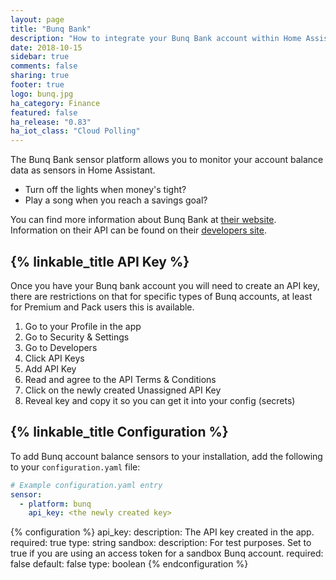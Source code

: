 ```yaml
---
layout: page
title: "Bunq Bank"
description: "How to integrate your Bunq Bank account within Home Assistant."
date: 2018-10-15
sidebar: true
comments: false
sharing: true
footer: true
logo: bunq.jpg
ha_category: Finance
featured: false
ha_release: "0.83"
ha_iot_class: "Cloud Polling"
---
```


The Bunq Bank sensor platform allows you to monitor your account balance data as sensors in Home Assistant.

* Turn off the lights when money's tight?
* Play a song when you reach a savings goal?

You can find more information about Bunq Bank at [their website](https://www.bunq.com/). Information on their API can be found on their [developers site](https://www.bunq.com/developer).

## {% linkable_title API Key %}

Once you have your Bunq bank account you will need to create an API key, there are restrictions on that for specific types of Bunq accounts, at least for Premium and Pack users this is available. 

1. Go to your Profile in the app
2. Go to Security & Settings
3. Go to Developers
4. Click API Keys
5. Add API Key
6. Read and agree to the API Terms & Conditions
7. Click on the newly created Unassigned API Key
8. Reveal key and copy it so you can get it into your config (secrets)

## {% linkable_title Configuration %}

To add Bunq account balance sensors to your installation, add the following to your `configuration.yaml` file:

```yaml
# Example configuration.yaml entry
sensor:
  - platform: bunq
    api_key: <the newly created key>
```

{% configuration %}
api_key:
  description: The API key created in the app.
  required: true
  type: string
sandbox:
  description: For test purposes. Set to true if you are using an access token for a sandbox Bunq account.
  required: false
  default: false
  type: boolean
{% endconfiguration %}

